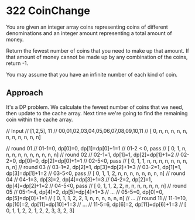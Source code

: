 # 322 CoinChange

You are given an integer array coins representing coins of different denominations and an integer amount representing a total amount of money.

Return the fewest number of coins that you need to make up that amount. If that amount of money cannot be made up by any combination of the coins, return -1.

You may assume that you have an infinite number of each kind of coin.

## Approach
It's a DP problem. We calculate the fewest number of coins that we need, then update to the cache array.
Next time we're going to find the remaining coin within the cache array.

// Input
// [1,2,5], 11
//  00,01,02,03,04,05,06,07,08,09,10,11
// [ 0, n, n, n, n, n, n, n, n, n, n, n]

// round 01
// 01-1=0, dp[0]=0, dp[1]=dp[0]+1=1
// 01-2 < 0, pass
// [ 0, 1, n, n, n, n, n, n, n, n, n, n]
// round 02
// 02-1=1, dp[1]=1, dp[2]=dp[1]+1=2
// 02-2=0, dp[0]=0, dp[2]=dp[0]+1=1
// 02-5<0, pass
// [ 0, 1, 1, n, n, n, n, n, n, n, n, n]
// round 03
// 03-1=2, dp[2]=1, dp[3]=dp[2]+1=3
// 03-2=1, dp[1]=1, dp[3]=dp[1]+1=2
// 03-5<0, pass
// [ 0, 1, 1, 2, n, n, n, n, n, n, n, n]
// round 04
// 04-1=3, dp[3]=2, dp[4]=dp[3]+1=3
// 04-2=2, dp[2]=1, dp[4]=dp[2]+1=2
// 04-5<0, pass
// [ 0, 1, 1, 2, 2, n, n, n, n, n, n, n]
// round 05
// 05-1=4, dp[4]=2, dp[5]=dp[4]+1=3
// ...
// 05-5=0, dp[0]=0, dp[5]=dp[0]+1=1
// [ 0, 1, 1, 2, 2, 1, n, n, n, n, n, n]
// ...
// round 11
// 11-1=10, dp[10]=2, dp[11]=dp[10]+1=3
// ...
// 11-5=6, dp[6]=2, dp[11]=dp[6]+1=3
// [ 0, 1, 1, 2, 2, 1, 2, 2, 3, 3, 2, 3]
